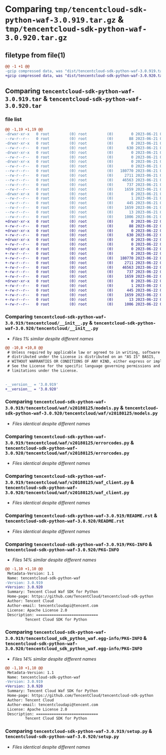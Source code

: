 # Comparing `tmp/tencentcloud-sdk-python-waf-3.0.919.tar.gz` & `tmp/tencentcloud-sdk-python-waf-3.0.920.tar.gz`

## filetype from file(1)

```diff
@@ -1 +1 @@
-gzip compressed data, was "dist/tencentcloud-sdk-python-waf-3.0.919.tar", last modified: Wed Jun 21 00:40:49 2023, max compression
+gzip compressed data, was "dist/tencentcloud-sdk-python-waf-3.0.920.tar", last modified: Thu Jun 22 00:39:34 2023, max compression
```

## Comparing `tencentcloud-sdk-python-waf-3.0.919.tar` & `tencentcloud-sdk-python-waf-3.0.920.tar`

### file list

```diff
@@ -1,19 +1,19 @@
-drwxr-xr-x   0 root         (0) root         (0)        0 2023-06-21 00:40:49.000000 tencentcloud-sdk-python-waf-3.0.919/
--rw-r--r--   0 root         (0) root         (0)       88 2023-06-21 00:40:49.000000 tencentcloud-sdk-python-waf-3.0.919/setup.cfg
-drwxr-xr-x   0 root         (0) root         (0)        0 2023-06-21 00:40:49.000000 tencentcloud-sdk-python-waf-3.0.919/tencentcloud/
--rw-r--r--   0 root         (0) root         (0)      630 2023-06-21 00:40:49.000000 tencentcloud-sdk-python-waf-3.0.919/tencentcloud/__init__.py
-drwxr-xr-x   0 root         (0) root         (0)        0 2023-06-21 00:40:49.000000 tencentcloud-sdk-python-waf-3.0.919/tencentcloud/waf/
--rw-r--r--   0 root         (0) root         (0)        0 2023-06-21 00:40:49.000000 tencentcloud-sdk-python-waf-3.0.919/tencentcloud/waf/__init__.py
-drwxr-xr-x   0 root         (0) root         (0)        0 2023-06-21 00:40:49.000000 tencentcloud-sdk-python-waf-3.0.919/tencentcloud/waf/v20180125/
--rw-r--r--   0 root         (0) root         (0)        0 2023-06-21 00:40:49.000000 tencentcloud-sdk-python-waf-3.0.919/tencentcloud/waf/v20180125/__init__.py
--rw-r--r--   0 root         (0) root         (0)   180770 2023-06-21 00:40:49.000000 tencentcloud-sdk-python-waf-3.0.919/tencentcloud/waf/v20180125/models.py
--rw-r--r--   0 root         (0) root         (0)     2711 2023-06-21 00:40:49.000000 tencentcloud-sdk-python-waf-3.0.919/tencentcloud/waf/v20180125/errorcodes.py
--rw-r--r--   0 root         (0) root         (0)    46563 2023-06-21 00:40:49.000000 tencentcloud-sdk-python-waf-3.0.919/tencentcloud/waf/v20180125/waf_client.py
--rw-r--r--   0 root         (0) root         (0)      737 2023-06-21 00:40:49.000000 tencentcloud-sdk-python-waf-3.0.919/README.rst
--rw-r--r--   0 root         (0) root         (0)     1659 2023-06-21 00:40:49.000000 tencentcloud-sdk-python-waf-3.0.919/PKG-INFO
-drwxr-xr-x   0 root         (0) root         (0)        0 2023-06-21 00:40:49.000000 tencentcloud-sdk-python-waf-3.0.919/tencentcloud_sdk_python_waf.egg-info/
--rw-r--r--   0 root         (0) root         (0)        1 2023-06-21 00:40:49.000000 tencentcloud-sdk-python-waf-3.0.919/tencentcloud_sdk_python_waf.egg-info/dependency_links.txt
--rw-r--r--   0 root         (0) root         (0)      445 2023-06-21 00:40:49.000000 tencentcloud-sdk-python-waf-3.0.919/tencentcloud_sdk_python_waf.egg-info/SOURCES.txt
--rw-r--r--   0 root         (0) root         (0)     1659 2023-06-21 00:40:49.000000 tencentcloud-sdk-python-waf-3.0.919/tencentcloud_sdk_python_waf.egg-info/PKG-INFO
--rw-r--r--   0 root         (0) root         (0)       13 2023-06-21 00:40:49.000000 tencentcloud-sdk-python-waf-3.0.919/tencentcloud_sdk_python_waf.egg-info/top_level.txt
--rw-r--r--   0 root         (0) root         (0)     1006 2023-06-21 00:40:49.000000 tencentcloud-sdk-python-waf-3.0.919/setup.py
+drwxr-xr-x   0 root         (0) root         (0)        0 2023-06-22 00:39:34.000000 tencentcloud-sdk-python-waf-3.0.920/
+-rw-r--r--   0 root         (0) root         (0)       88 2023-06-22 00:39:34.000000 tencentcloud-sdk-python-waf-3.0.920/setup.cfg
+drwxr-xr-x   0 root         (0) root         (0)        0 2023-06-22 00:39:34.000000 tencentcloud-sdk-python-waf-3.0.920/tencentcloud/
+-rw-r--r--   0 root         (0) root         (0)      630 2023-06-22 00:39:34.000000 tencentcloud-sdk-python-waf-3.0.920/tencentcloud/__init__.py
+drwxr-xr-x   0 root         (0) root         (0)        0 2023-06-22 00:39:34.000000 tencentcloud-sdk-python-waf-3.0.920/tencentcloud/waf/
+-rw-r--r--   0 root         (0) root         (0)        0 2023-06-22 00:39:34.000000 tencentcloud-sdk-python-waf-3.0.920/tencentcloud/waf/__init__.py
+drwxr-xr-x   0 root         (0) root         (0)        0 2023-06-22 00:39:34.000000 tencentcloud-sdk-python-waf-3.0.920/tencentcloud/waf/v20180125/
+-rw-r--r--   0 root         (0) root         (0)        0 2023-06-22 00:39:34.000000 tencentcloud-sdk-python-waf-3.0.920/tencentcloud/waf/v20180125/__init__.py
+-rw-r--r--   0 root         (0) root         (0)   180770 2023-06-22 00:39:34.000000 tencentcloud-sdk-python-waf-3.0.920/tencentcloud/waf/v20180125/models.py
+-rw-r--r--   0 root         (0) root         (0)     2711 2023-06-22 00:39:34.000000 tencentcloud-sdk-python-waf-3.0.920/tencentcloud/waf/v20180125/errorcodes.py
+-rw-r--r--   0 root         (0) root         (0)    46563 2023-06-22 00:39:34.000000 tencentcloud-sdk-python-waf-3.0.920/tencentcloud/waf/v20180125/waf_client.py
+-rw-r--r--   0 root         (0) root         (0)      737 2023-06-22 00:39:34.000000 tencentcloud-sdk-python-waf-3.0.920/README.rst
+-rw-r--r--   0 root         (0) root         (0)     1659 2023-06-22 00:39:34.000000 tencentcloud-sdk-python-waf-3.0.920/PKG-INFO
+drwxr-xr-x   0 root         (0) root         (0)        0 2023-06-22 00:39:34.000000 tencentcloud-sdk-python-waf-3.0.920/tencentcloud_sdk_python_waf.egg-info/
+-rw-r--r--   0 root         (0) root         (0)        1 2023-06-22 00:39:34.000000 tencentcloud-sdk-python-waf-3.0.920/tencentcloud_sdk_python_waf.egg-info/dependency_links.txt
+-rw-r--r--   0 root         (0) root         (0)      445 2023-06-22 00:39:34.000000 tencentcloud-sdk-python-waf-3.0.920/tencentcloud_sdk_python_waf.egg-info/SOURCES.txt
+-rw-r--r--   0 root         (0) root         (0)     1659 2023-06-22 00:39:34.000000 tencentcloud-sdk-python-waf-3.0.920/tencentcloud_sdk_python_waf.egg-info/PKG-INFO
+-rw-r--r--   0 root         (0) root         (0)       13 2023-06-22 00:39:34.000000 tencentcloud-sdk-python-waf-3.0.920/tencentcloud_sdk_python_waf.egg-info/top_level.txt
+-rw-r--r--   0 root         (0) root         (0)     1006 2023-06-22 00:39:34.000000 tencentcloud-sdk-python-waf-3.0.920/setup.py
```

### Comparing `tencentcloud-sdk-python-waf-3.0.919/tencentcloud/__init__.py` & `tencentcloud-sdk-python-waf-3.0.920/tencentcloud/__init__.py`

 * *Files 1% similar despite different names*

```diff
@@ -10,8 +10,8 @@
 # Unless required by applicable law or agreed to in writing, software
 # distributed under the License is distributed on an "AS IS" BASIS,
 # WITHOUT WARRANTIES OR CONDITIONS OF ANY KIND, either express or implied.
 # See the License for the specific language governing permissions and
 # limitations under the License.
 
 
-__version__ = '3.0.919'
+__version__ = '3.0.920'
```

### Comparing `tencentcloud-sdk-python-waf-3.0.919/tencentcloud/waf/v20180125/models.py` & `tencentcloud-sdk-python-waf-3.0.920/tencentcloud/waf/v20180125/models.py`

 * *Files identical despite different names*

### Comparing `tencentcloud-sdk-python-waf-3.0.919/tencentcloud/waf/v20180125/errorcodes.py` & `tencentcloud-sdk-python-waf-3.0.920/tencentcloud/waf/v20180125/errorcodes.py`

 * *Files identical despite different names*

### Comparing `tencentcloud-sdk-python-waf-3.0.919/tencentcloud/waf/v20180125/waf_client.py` & `tencentcloud-sdk-python-waf-3.0.920/tencentcloud/waf/v20180125/waf_client.py`

 * *Files identical despite different names*

### Comparing `tencentcloud-sdk-python-waf-3.0.919/README.rst` & `tencentcloud-sdk-python-waf-3.0.920/README.rst`

 * *Files identical despite different names*

### Comparing `tencentcloud-sdk-python-waf-3.0.919/PKG-INFO` & `tencentcloud-sdk-python-waf-3.0.920/PKG-INFO`

 * *Files 14% similar despite different names*

```diff
@@ -1,10 +1,10 @@
 Metadata-Version: 1.1
 Name: tencentcloud-sdk-python-waf
-Version: 3.0.919
+Version: 3.0.920
 Summary: Tencent Cloud Waf SDK for Python
 Home-page: https://github.com/TencentCloud/tencentcloud-sdk-python
 Author: Tencent Cloud
 Author-email: tencentcloudapi@tencent.com
 License: Apache License 2.0
 Description: ============================
         Tencent Cloud SDK for Python
```

### Comparing `tencentcloud-sdk-python-waf-3.0.919/tencentcloud_sdk_python_waf.egg-info/PKG-INFO` & `tencentcloud-sdk-python-waf-3.0.920/tencentcloud_sdk_python_waf.egg-info/PKG-INFO`

 * *Files 14% similar despite different names*

```diff
@@ -1,10 +1,10 @@
 Metadata-Version: 1.1
 Name: tencentcloud-sdk-python-waf
-Version: 3.0.919
+Version: 3.0.920
 Summary: Tencent Cloud Waf SDK for Python
 Home-page: https://github.com/TencentCloud/tencentcloud-sdk-python
 Author: Tencent Cloud
 Author-email: tencentcloudapi@tencent.com
 License: Apache License 2.0
 Description: ============================
         Tencent Cloud SDK for Python
```

### Comparing `tencentcloud-sdk-python-waf-3.0.919/setup.py` & `tencentcloud-sdk-python-waf-3.0.920/setup.py`

 * *Files identical despite different names*

